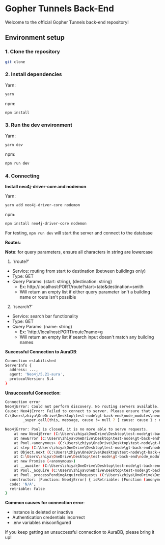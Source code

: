 # Gopher Tunnels Back-End

Welcome to the official Gopher Tunnels back-end repository!

## Environment setup

### 1. Clone the repository

```bash
git clone
```

### 2. Install dependencies

Yarn:

```bash
yarn
```

npm:

```bash
npm install
```

### 3. Run the dev environment

Yarn:

```bash
yarn dev
```

npm:

```bash
npm run dev
```

### 4. Connecting
**Install neo4j-driver-core and nodemon**

Yarn:

```bash
yarn add neo4j-driver-core nodemon
```

npm:

```bash
npm install neo4j-driver-core nodemon
```

For testing, ```npm run dev``` will start the server and connect to the database

**Routes**:

**Note**: for query parameters, ensure all characters in string are lowercase

1. '/route?'
- Service: routing from start to destination (between buildings only)
- Type: GET
- Query Params: (start: string), (destination: string)
  - Ex: http://localhost:PORT/route?start=tate&destination=smith
  - Will return an empty list if either query parameter isn't a building name or route isn't possible

2. '/search?'
- Service: search bar functionality
- Type: GET
- Query Params: (name: string)
  - Ex: 'http://localhost:PORT/route?name=g
  - Will return an empty list if search input doesn't match any building names

**Successful Connection to AuraDB**:

```bash
Connection estabilished
ServerInfo {
  address: ...,
  agent: 'Neo4j/5.21-aura',
  protocolVersion: 5.4
}
```

**Unsuccessful Connection**:

```bash
Connection error
Neo4jError: Could not perform discovery. No routing servers available. Known routing table: RoutingTable[database=default database, expirationTime=0, currentTime=1720306255689, routers=[], readers=[], writers=[]]
Cause: Neo4jError: Failed to connect to server. Please ensure that your database is listening on the correct host and port and that you have compatible encryption settings both on Neo4j server and driver. Note that the default encryption setting has changed in Neo4j 4.0. Caused by: getaddrinfo ENOTFOUND 45511ca4.databases.neo4j.io
C:\Users\zhiya\OneDrive\Desktop\test-node\gt-back-end\node_modules\neo4j-driver-bolt-connection\node_modules\neo4j-driver-core\lib\error.js:75
        _super.call(this, message, cause != null ? { cause: cause } : undefined) || this;
               ^
Neo4jError: Pool is closed, it is no more able to serve requests.
    at new Neo4jError (C:\Users\zhiya\OneDrive\Desktop\test-node\gt-back-end\node_modules\neo4j-driver-bolt-connection\node_modules\neo4j-driver-core\lib\error.js:75:16)
    at newError (C:\Users\zhiya\OneDrive\Desktop\test-node\gt-back-end\node_modules\neo4j-driver-bolt-connection\node_modules\neo4j-driver-core\lib\error.js:111:12)
    at Pool.<anonymous> (C:\Users\zhiya\OneDrive\Desktop\test-node\gt-back-end\node_modules\neo4j-driver-bolt-connection\lib\pool\pool.js:229:68)
    at step (C:\Users\zhiya\OneDrive\Desktop\test-node\gt-back-end\node_modules\neo4j-driver-bolt-connection\lib\pool\pool.js:49:23)
    at Object.next (C:\Users\zhiya\OneDrive\Desktop\test-node\gt-back-end\node_modules\neo4j-driver-bolt-connection\lib\pool\pool.js:30:53)
    at C:\Users\zhiya\OneDrive\Desktop\test-node\gt-back-end\node_modules\neo4j-driver-bolt-connection\lib\pool\pool.js:24:71
    at new Promise (<anonymous>)
    at __awaiter (C:\Users\zhiya\OneDrive\Desktop\test-node\gt-back-end\node_modules\neo4j-driver-bolt-connection\lib\pool\pool.js:20:12)
    at Pool._acquire (C:\Users\zhiya\OneDrive\Desktop\test-node\gt-back-end\node_modules\neo4j-driver-bolt-connection\lib\pool\pool.js:222:16)
    at Pool._processPendingAcquireRequests (C:\Users\zhiya\OneDrive\Desktop\test-node\gt-back-end\node_modules\neo4j-driver-bolt-connection\lib\pool\pool.js:401:22) {
  constructor: [Function: Neo4jError] { isRetriable: [Function (anonymous)] },
  code: 'N/A',
  retriable: false
}
```

**Common causes for connection error**:
- Instance is deleted or inactive
- Authentication credentials incorrect
- .env variables misconfigured

If you keep getting an unsuccessful connection to AuraDB, please bring it up!
